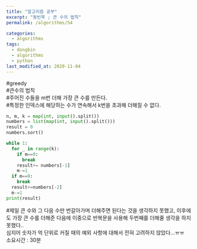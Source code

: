 ```yaml
---
title: "알고리즘 공부"
excerpt: "동빈북 ; 큰 수의 법칙"
permalink: /algorithms/54

categories:
  - algorithms
tags:
  - dongbin
  - algorithms
  - python
last_modified_at: 2020-11-04
---  
```

#greedy  
#큰수의 법칙  
#주어진 수들을 m번 더해 가장 큰 수를 만든다.  
#특정한 인덱스에 해당하는 수가 연속해서 k번을 초과해 더해질 수 없다.  
```python
n, m, k = map(int, input().split())
numbers = list(map(int, input().split()))
result = 0
numbers.sort()

while 1:
  for _ in range(k):
    if m==0:
      break
    result+= numbers[-1]
    m-=1
  if m==0:
    break
  result+=numbers[-2]
  m-=1
print(result)
```
#제일 큰 수와 그 다음 수만 번갈아가며 더해주면 된다는 것을 생각하지 못했고, 이후에도 가장 큰 수를 더해준 다음에 이중으로 반복문을 사용해 두번째를 더해줄 생각을 하지 못했다..  
심지어 숫자가 억 단위로 커질 때의 예외 사항에 대해서 전혀 고려하지 않았다...ㅠㅠ  
소요시간 : 30분  

